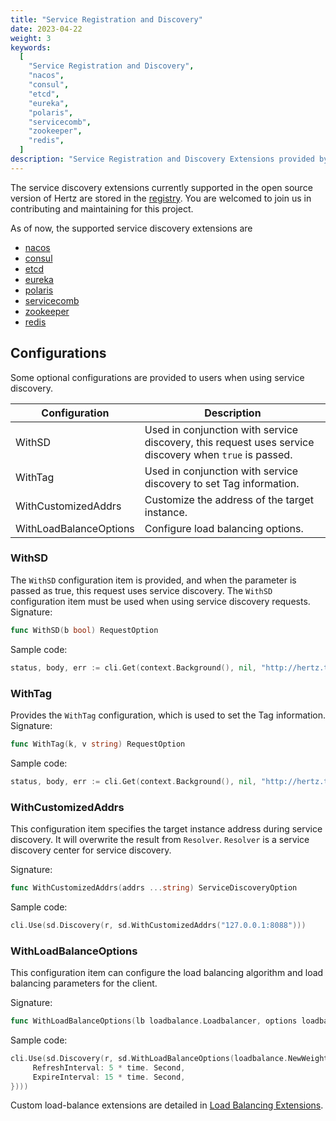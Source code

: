```yaml
---
title: "Service Registration and Discovery"
date: 2023-04-22
weight: 3
keywords:
  [
    "Service Registration and Discovery",
    "nacos",
    "consul",
    "etcd",
    "eureka",
    "polaris",
    "servicecomb",
    "zookeeper",
    "redis",
  ]
description: "Service Registration and Discovery Extensions provided by Hertz."
---
```


The service discovery extensions currently supported in the open source version of Hertz are stored in the [registry](https://github.com/hertz-contrib/registry). You are welcomed to join us in contributing and maintaining for this project.

As of now, the supported service discovery extensions are

- [nacos](https://github.com/hertz-contrib/registry/tree/main/nacos)
- [consul](https://github.com/hertz-contrib/registry/tree/main/consul)
- [etcd](https://github.com/hertz-contrib/registry/tree/main/etcd)
- [eureka](https://github.com/hertz-contrib/registry/tree/main/eureka)
- [polaris](https://github.com/hertz-contrib/registry/tree/main/polaris)
- [servicecomb](https://github.com/hertz-contrib/registry/tree/main/servicecomb)
- [zookeeper](https://github.com/hertz-contrib/registry/tree/main/zookeeper)
- [redis](https://github.com/hertz-contrib/registry/tree/main/redis)

## Configurations

Some optional configurations are provided to users when using service discovery.

| Configuration          | Description                                                                                            |
| ---------------------- | ------------------------------------------------------------------------------------------------------ |
| WithSD                 | Used in conjunction with service discovery, this request uses service discovery when `true` is passed. |
| WithTag                | Used in conjunction with service discovery to set Tag information.                                     |
| WithCustomizedAddrs    | Customize the address of the target instance.                                                          |
| WithLoadBalanceOptions | Configure load balancing options.                                                                      |

### WithSD

The `WithSD` configuration item is provided, and when the parameter is passed as true, this request uses service discovery. The `WithSD` configuration item must be used when using service discovery requests.
Signature:

```go
func WithSD(b bool) RequestOption
```

Sample code:

```go
status, body, err := cli.Get(context.Background(), nil, "http://hertz.test.demo/ping", config.WithSD(true))
```

### WithTag

Provides the `WithTag` configuration, which is used to set the Tag information.
Signature:

```go
func WithTag(k, v string) RequestOption
```

Sample code:

```go
status, body, err := cli.Get(context.Background(), nil, "http://hertz.test.demo/ping", config.WithTag("foo", "var"))
```

### WithCustomizedAddrs

This configuration item specifies the target instance address during service discovery. It will overwrite the result from `Resolver`. `Resolver` is a service discovery center for service discovery.

Signature:

```go
func WithCustomizedAddrs(addrs ...string) ServiceDiscoveryOption
```

Sample code:

```go
cli.Use(sd.Discovery(r, sd.WithCustomizedAddrs("127.0.0.1:8088")))
```

### WithLoadBalanceOptions

This configuration item can configure the load balancing algorithm and load balancing parameters for the client.

Signature:

```go
func WithLoadBalanceOptions(lb loadbalance.Loadbalancer, options loadbalance.Options) ServiceDiscoveryOption
```

Sample code:

```go
cli.Use(sd.Discovery(r, sd.WithLoadBalanceOptions(loadbalance.NewWeightedBalancer(), loadbalance.Options{
     RefreshInterval: 5 * time. Second,
     ExpireInterval: 15 * time. Second,
})))
```

Custom load-balance extensions are detailed in [Load Balancing Extensions](/docs/hertz/tutorials/framework-exten/service_discovery/#load-balancing-extension).
